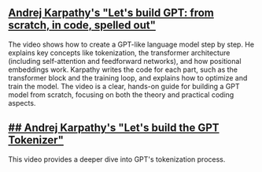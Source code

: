 ## [Andrej Karpathy's "Let's build GPT: from scratch, in code, spelled out"](https://www.youtube.com/watch?v=kCc8FmEb1nY)

The video shows how to create a GPT-like language model step by step. He explains key concepts like tokenization, the transformer architecture (including self-attention and feedforward networks), and how positional embeddings work. Karpathy writes the code for each part, such as the transformer block and the training loop, and explains how to optimize and train the model. The video is a clear, hands-on guide for building a GPT model from scratch, focusing on both the theory and practical coding aspects.

## [## Andrej Karpathy's "Let's build the GPT Tokenizer"](https://www.youtube.com/watch?v=zduSFxRajkE)

This video provides a deeper dive into GPT's tokenization process.
